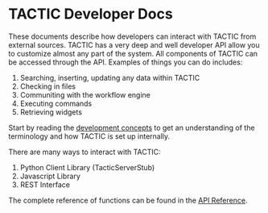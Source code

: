 # TACTIC Developer Docs

These documents describe how developers can interact with TACTIC from external sources.  TACTIC has a very deep and well developer API allow you to customize almost any part of the system.  All components of TACTIC can be accessed through the API.  Examples of things you can do includes:

1. Searching, inserting, updating any data within TACTIC
1. Checking in files
1. Communiting with the workflow engine
1. Executing commands
1. Retrieving widgets


Start by reading the [development concepts](/docs/development-concepts) to get an understanding of the terminology and how TACTIC is set up internally.

There are many ways to interact with TACTIC:

1. Python Client Library (TacticServerStub)
1. Javascript Library
1. REST Interface

The complete reference of functions can be found in the [API Reference](/docs/api_reference).


